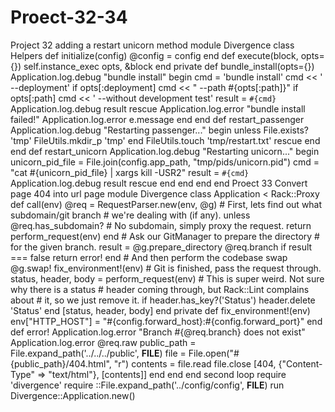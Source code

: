 Proect-32-34
============

Project 32 adding a restart unicorn method  module Divergence   class Helpers     def initialize(config)       @config = config     end      def execute(block, opts={})       self.instance_exec opts, &amp;block     end      private      def bundle_install(opts={})       Application.log.debug "bundle install"        begin         cmd = 'bundle install'         cmd &lt;&lt; ' --deployment' if opts[:deployment]         cmd &lt;&lt; " --path #{opts[:path]}" if opts[:path]         cmd &lt;&lt; ' --without development test'         result = `#{cmd}`         Application.log.debug result       rescue         Application.log.error "bundle install failed!"         Application.log.error e.message       end     end      def restart_passenger       Application.log.debug "Restarting passenger..."        begin         unless File.exists? 'tmp'           FileUtils.mkdir_p 'tmp'         end          FileUtils.touch 'tmp/restart.txt'       rescue       end     end      def restart_unicorn       Application.log.debug "Restarting unicorn..."       begin         unicorn_pid_file = File.join(config.app_path, "tmp/pids/unicorn.pid")         cmd = "cat #{unicorn_pid_file} | xargs kill -USR2"         result = `#{cmd}`         Application.log.debug result       rescue       end     end   end end   Proect 33 Convert page 404 into url page module Divergence   class Application &lt; Rack::Proxy     def call(env)       @req = RequestParser.new(env, @g)        # First, lets find out what subdomain/git branch       # we're dealing with (if any).       unless @req.has_subdomain?         # No subdomain, simply proxy the request.         return perform_request(env)       end        # Ask our GitManager to prepare the directory       # for the given branch.       result = @g.prepare_directory @req.branch       if result === false         return error!       end        # And then perform the codebase swap       @g.swap!        fix_environment!(env)        # Git is finished, pass the request through.       status, header, body = perform_request(env)        # This is super weird. Not sure why there is a status       # header coming through, but Rack::Lint complains about       # it, so we just remove it.       if header.has_key?('Status')         header.delete 'Status'       end        [status, header, body]     end      private      def fix_environment!(env)       env["HTTP_HOST"] = "#{config.forward_host}:#{config.forward_port}"     end      def error!       Application.log.error "Branch #{@req.branch} does not exist"       Application.log.error @req.raw        public_path = File.expand_path('../../../public', __FILE__)       file = File.open("#{public_path}/404.html", "r")       contents = file.read       file.close        [404, {"Content-Type" => "text/html"}, [contents]]     end   end end  second loop  require 'divergence' require ::File.expand_path('../config/config',  __FILE__)  run Divergence::Application.new()
